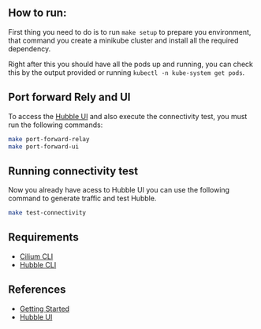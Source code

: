 ## How to run:

First thing you need to do is to run `make setup` to prepare you environment, that command you create a minikube cluster and install all the required dependency.

Right after this you should have all the pods up and running, you can check this by the output provided or running `kubectl -n kube-system get pods`.

## Port forward Rely and UI

To access the [Hubble UI](http://localhost:12000) and also execute the connectivity test, you must run the following commands:

```bash
make port-forward-relay
make port-forward-ui
```

## Running connectivity test

Now you already have acess to Hubble UI you can use the following command to generate traffic and test Hubble.

```bash
make test-connectivity
```

## Requirements
- [Cilium CLI](https://formulae.brew.sh/formula/cilium-cli)
- [Hubble CLI](https://formulae.brew.sh/formula/hubble)

## References
- [Getting Started](https://docs.cilium.io/en/stable/gettingstarted/)
- [Hubble UI](https://docs.cilium.io/en/stable/gettingstarted/hubble/)